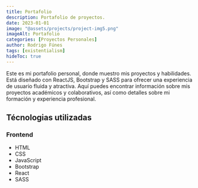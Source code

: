 ```yaml
---
title: Portafolio
description: Portafolio de proyectos.
date: 2023-01-01
image: "@assets/projects/project-img5.png"
imageAlt: Portafolio
categories: [Proyectos Personales]
author: Rodrigo Fúnes
tags: [existentialism]
hideToc: true
---
```


Este es mi portafolio personal, donde muestro mis proyectos y habilidades. Está diseñado con ReactJS, Bootstrap y SASS para ofrecer una experiencia de usuario fluida y atractiva. Aquí puedes encontrar información sobre mis proyectos académicos y colaborativos, así como detalles sobre mi formación y experiencia profesional.

## Técnologias utilizadas

### Frontend

- HTML
- CSS
- JavaScript
- Bootstrap
- React
- SASS

